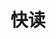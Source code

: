 ---
description: 科技新闻快读，英文来源包括AllThingsD，9To5Mac等等。
layout: post
results:
- primaryGenreName: News
  version: '1.0'
  trackViewUrl: https://itunes.apple.com/cn/app/kuai-du/id722784646?mt=8&uo=4
  artworkUrl100: http://a1958.phobos.apple.com/us/r30/Purple4/v4/09/ef/77/09ef7781-4b40-89a7-a283-5f477455f80d/mzl.hkpuzwrr.png
  artworkUrl60: http://a1304.phobos.apple.com/us/r30/Purple6/v4/1d/ad/4a/1dad4a94-aa28-6be5-3fca-7b2ab2e2972a/icon57.png
  userRatingCountForCurrentVersion: 4
  sellerName: Chaohui Wang
  supportedDevices:
  - iPhone5s
  - iPhone4
  - iPadWifi
  - iPad23G
  - iPhone5
  - iPadFourthGen4G
  - iPadFourthGen
  - iPadMini
  - iPad2Wifi
  - iPadThirdGen4G
  - iPhone5c
  - iPodTouchFifthGen
  - iPad3G
  - iPhone-3GS
  - iPadThirdGen
  - iPadMini4G
  - iPhone4S
  - iPodTouchourthGen
  - iPodTouchThirdGen
  genres:
  - 新闻
  - 效率
  trackName: 快读
  description: '「快读」是一款名副其实的快速阅读器，可以帮助阅读爱好者在日常零碎化时间里提高阅读速度，节省时间，成就未来。


    那么我们是如何做到的？也就是拥有以下华丽特性：


    1）只展现文章标题，助你快速浏览当日早晨全部新闻，领先于他人一个身位；

    2）秉承优异的效率软件Mailbox「滑动手势」，右滑已读，左滑收藏，并可享受王的待遇，一次「快速批奏」全部文章；

    3）便捷订阅高品质的媒体或博客，人工精挑细选，保证内容口味到位；

    4）采用Readbility的技术净化文章，提供优雅的阅读体验，如沐春风；


    在快速阅读上，我们→正在研发←新的两种快读方式，相信在不久之后的更新版本中就会见到。

    现在下载「快读」就是对自己最大的鼓励，在零碎化时间中照样阅读飞速，记得深刻。


    任何质疑和指教可以微博@Allen朝辉，也可寄邮至此openallen@gmail.com。

    感谢您的关注，好人一生平安。'
  price: 0
  trackId: 722784646
  releaseDate: '2013-10-18T03:25:07Z'
  screenshotUrls:
  - http://a5.mzstatic.com/us/r30/Purple/v4/21/33/14/213314fe-3a41-1e55-aeab-054eeb709c60/screen1136x1136.jpeg
  - http://a1.mzstatic.com/us/r30/Purple4/v4/78/db/ae/78dbae5d-904c-4b98-ce7c-ff0fde15ba57/screen1136x1136.jpeg
  - http://a3.mzstatic.com/us/r30/Purple/v4/92/7b/31/927b3105-6f29-e199-89c7-28f1b67bbe2b/screen1136x1136.jpeg
  - http://a5.mzstatic.com/us/r30/Purple/v4/07/71/91/07719144-b6b5-fddd-68ec-1476aa584715/screen1136x1136.jpeg
  - http://a2.mzstatic.com/us/r30/Purple4/v4/e7/b4/78/e7b478e5-bc3e-36da-0086-a536a2b2c3b3/screen1136x1136.jpeg
  artistViewUrl: https://itunes.apple.com/cn/artist/wang-chaohui/id554082882?uo=4
  primaryGenreId: 6009
  averageUserRatingForCurrentVersion: 5
  kind: software
  fileSizeBytes: '858317'
  bundleId: com.appkitchen.quickreader
  trackContentRating: 4+
  artistName: Wang Chaohui
  trackCensoredName: 快读
  isGameCenterEnabled: false
  contentAdvisoryRating: 4+
  languageCodesISO2A:
  - EN
  - ZH
  features: &a []
  wrapperType: software
  artworkUrl512: http://a1958.phobos.apple.com/us/r30/Purple4/v4/09/ef/77/09ef7781-4b40-89a7-a283-5f477455f80d/mzl.hkpuzwrr.png
  formattedPrice: 免费
  artistId: 554082882
  genreIds:
  - '6009'
  - '6007'
  currency: CNY
  ipadScreenshotUrls: *a
category: 新闻
tags: tag1
resultCount: 1
title: 快读

---